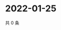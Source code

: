 # 2022-01-25

共 0 条

<!-- BEGIN WEIBO -->
<!-- 最后更新时间 Tue Jan 25 2022 18:15:53 GMT+0800 (China Standard Time) -->

<!-- END WEIBO -->
